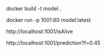 docker build -t model .

docker run -p 1001:80 model:latest

http://localhost:1001/isAlive

http://localhost:1001/prediction?f=0.45